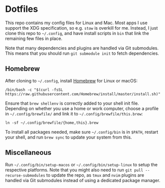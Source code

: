 # Dotfiles
This repo contains my config files for Linux and Mac. Most apps I
use support the XDG specification, so e.g. `stow` is overkill for
me. Instead, I just clone this repo to `~/.config`, and have install
scripts in `bin` that link the remaining few files in place.

Note that many dependencies and plugins are handled via Git submodules.
This means that you should run `git submodule init` to fetch dependencies.

## Homebrew
After cloning to `~/.config`, install [Homebrew][2] for Linux or macOS:

    /bin/bash -c "$(curl -fsSL https://raw.githubusercontent.com/Homebrew/install/master/install.sh)"

Ensure that `brew shellenv` is correctly added to your shell init file.
Depending on whether you use a home or work computer, choose a profile
in `~/.config/brewfile/` and link it to `~/.config/brewfile/this.brew`:

    ln -sf ~/.config/brewfile/{home,this}.brew

To install all packages needed, make sure `~/.config/bin` is in `$PATH`,
restart your shell, and run `brew sync` to update your system from this.

## Miscellaneous
Run `~/.config/bin/setup-macos` or `~/.config/bin/setup-linux`
to setup the respective platforms. Note that you might also
need to run `git pull --recurse-submodules` to update the
repo, as `tmux` and `nvim` plugins are handled via Git
submodules instead of using a dedicated package manager.

[1]: https://github.com/jabirali?tab=repositories&type=source
[2]: https://brew.sh/
